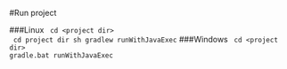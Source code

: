#Run project

###Linux
` cd <project dir>`\
` cd project dir sh gradlew runWithJavaExec`
###Windows
` cd <project dir>`\
`gradle.bat runWithJavaExec`